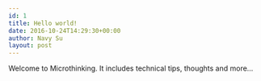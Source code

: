 ```yaml
---
id: 1
title: Hello world!
date: 2016-10-24T14:29:30+00:00
author: Navy Su
layout: post
---
```

Welcome to Microthinking. It includes technical tips, thoughts and more&#8230;